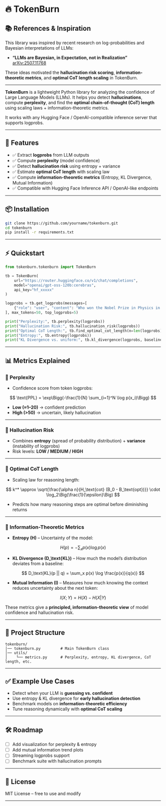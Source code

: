 # 🔥 TokenBurn

## 📚 References & Inspiration

This library was inspired by recent research on log-probabilities and Bayesian interpretations of LLMs:

* **“LLMs are Bayesian, in Expectation, not in Realization”**
  [arXiv:2507.11768](https://arxiv.org/pdf/2507.11768)

These ideas motivated the **hallucination risk scoring**, **information-theoretic metrics**, and **optimal CoT length scaling** in TokenBurn.

---

**TokenBurn** is a lightweight Python library for analyzing the confidence of Large Language Models (LLMs).
It helps you detect **hallucinations**, compute **perplexity**, and find the **optimal chain-of-thought (CoT) length** using scaling laws + information-theoretic metrics.

It works with any Hugging Face / OpenAI-compatible inference server that supports logprobs.

---

## 🚀 Features

* ✅ Extract **logprobs** from LLM outputs
* ✅ Compute **perplexity** (model confidence)
* ✅ Detect **hallucination risk** using entropy + variance
* ✅ Estimate **optimal CoT length** with scaling law
* ✅ Compute **information-theoretic metrics** (Entropy, KL Divergence, Mutual Information)
* ✅ Compatible with Hugging Face Inference API / OpenAI-like endpoints

---

## 📦 Installation

```bash
git clone https://github.com/yourname/tokenburn.git
cd tokenburn
pip install -r requirements.txt
```

---

## ⚡ Quickstart

```python
from tokenburn.tokenburn import TokenBurn

tb = TokenBurn(
    url="https://router.huggingface.co/v1/chat/completions",
    model="openai/gpt-oss-120b:cerebras",
    api_key="hf_xxxxx"
)

logprobs = tb.get_logprobs(messages=[
    {"role": "user", "content": "Who won the Nobel Prize in Physics in 2029?"}
], max_tokens=50, top_logprobs=5)

print("Perplexity:", tb.perplexity(logprobs))
print("Hallucination Risk:", tb.hallucination_risk(logprobs))
print("Optimal CoT Length:", tb.find_optimal_cot_length(n=len(logprobs), epsilon=0.9))
print("Entropy:", tb.entropy(logprobs))
print("KL Divergence vs. uniform:", tb.kl_divergence(logprobs, baseline="uniform"))
```

---

## 📊 Metrics Explained

### 🔹 Perplexity

* Confidence score from token logprobs:

$$
\text{PPL} = \exp\Bigg(-\frac{1}{N} \sum_{i=1}^N \log p(x_i)\Bigg)
$$

* **Low (≈1–20)** → confident prediction
* **High (>50)** → uncertain, likely hallucination

---

### 🔹 Hallucination Risk

* Combines **entropy** (spread of probability distribution) + **variance** (instability of logprobs)
* Risk levels: **LOW / MEDIUM / HIGH**

---

### 🔹 Optimal CoT Length

* Scaling law for reasoning length:

$$
k^* \approx \sqrt{\frac{\alpha n}{H_\text{cot} (B_0 - B_\text{opt})}} \cdot \log_2\Big(\frac{1}{\epsilon}\Big)
$$

* Predicts how many reasoning steps are optimal before diminishing returns

---

### 🔹 Information-Theoretic Metrics

* **Entropy (H)** – Uncertainty of the model:

$$
H(p) = -\sum_x p(x) \log p(x)
$$

* **KL Divergence (D\_\text{KL})** – How much the model’s distribution deviates from a baseline:

$$
D_\text{KL}(p || q) = \sum_x p(x) \log \frac{p(x)}{q(x)}
$$

* **Mutual Information (I)** – Measures how much knowing the context reduces uncertainty about the next token:

$$
I(X;Y) = H(X) - H(X|Y)
$$

These metrics give a **principled, information-theoretic view** of model confidence and hallucination risk.

---

## 📂 Project Structure

```
tokenburn/
│── tokenburn.py         # Main TokenBurn class
│── utils/
│    └── metrics.py      # Perplexity, entropy, KL divergence, CoT length, etc.
```

---

## ✅ Example Use Cases

* Detect when your LLM is **guessing vs. confident**
* Use entropy & KL divergence for **early hallucination detection**
* Benchmark models on **information-theoretic efficiency**
* Tune reasoning dynamically with **optimal CoT scaling**

---

## 🛠 Roadmap

* [ ] Add visualization for perplexity & entropy
* [ ] Add mutual information trend plots
* [ ] Streaming logprobs support
* [ ] Benchmark suite with hallucination prompts

---

## 📜 License

MIT License – free to use and modify

---

